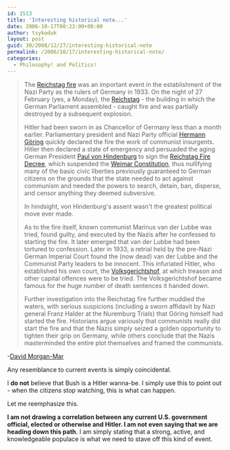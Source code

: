 ```yaml
---
id: 1513
title: 'Interesting historical note...'
date: 2006-10-17T00:23:00+00:00
author: tsykoduk
layout: post
guid: 30/2008/12/27/interesting-historical-note
permalink: /2006/10/17/interesting-historical-note/
categories:
  - Philosophy! and Politics!
---
```

<blockquote>
The <a href="http://en.wikipedia.org/wiki/Reichstag_fire">Reichstag fire</a> was an important event in the
establishment of the Nazi Party as the rulers of Germany in 1933. On the night of 27 February (yes, a Monday), the
<a href="http://en.wikipedia.org/wiki/Reichstag_%28building%29">Reichstag</a> - the building in which the German
Parliament assembled - caught fire and was partially destroyed by a subsequent explosion.

Hitler had been sworn in as Chancellor of Germany less than a month earlier. Parliamentary president and Nazi Party official
<a href="http://en.wikipedia.org/wiki/Hermann_G%C3%B6ring">Hermann G&ouml;ring</a> quickly declared the fire the work of
communist insurgents. Hitler then declared a state of emergency and persuaded the aging German President
<a href="http://en.wikipedia.org/wiki/Paul_von_Hindenburg">Paul von Hindenburg</a> to sign the
<a href="http://en.wikipedia.org/wiki/Reichstag_Fire_Decree">Reichstag Fire Decree</a>, which suspended the
<a href="http://en.wikipedia.org/wiki/Weimar_constitution">Weimar Constitution</a>, thus nullifying many of the basic
civic liberties previously guaranteed to German citizens on the grounds that the state needed to act against communism
and needed the powers to search, detain, ban, disperse, and censor anything they deemed subversive.

In hindsight, von Hindenburg's assent wasn't the greatest political move ever made.

As to the fire itself, known communist Marinus van der Lubbe was tried, found guilty, and executed by the Nazis after he
confessed to starting the fire. It later emerged that van der Lubbe had been tortured to confession. Later in 1933, a retrial
held by the pre-Nazi German Imperial Court found the (now dead) van der Lubbe and the Communist Party leaders to be innocent.
This infuriated Hitler, who established his own court, the <a href="http://en.wikipedia.org/wiki/Volksgerichtshof">Volksgerichtshof</a>,
at which treason and other capital offences were to be tried. The Volksgerichtshof became famous for the huge number of death sentences
it handed down.

Further investigation into the Reichstag fire further muddied the waters, with serious suspicions (including a sworn affidavit by Nazi
general Franz Halder at the Nuremburg Trials) that G&ouml;ring himself had started the fire. Historians argue variously that communists
really did start the fire and that the Nazis simply seized a golden opportunity to tighten their grip on Germany, while others conclude
that the Nazis masterminded the entire plot themselves and framed the communists.</blockquote>

-<a href="http://www.irregularwebcomic.net/1155.html">David Morgan-Mar</a>


Any resemblance to current events is simply coincidental.


I <strong>do not</strong> believe that Bush is a Hitler wanna-be. I simply use this to point out - when the citizens stop watching, this is what can happen.


Let me reemphasize this.


<strong>I am not drawing a correlation between any current U.S. government official, elected or otherwise and Hitler. I am not even saying that we are heading down this path</strong>. I am simply stating that a strong, active, and knowledgeable populace is what we need to stave off this kind of event.